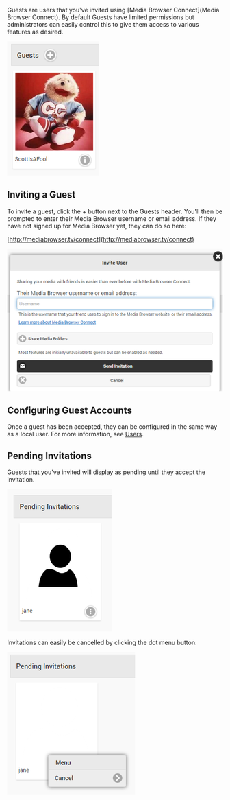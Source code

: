 Guests are users that you've invited using [Media Browser Connect](Media Browser Connect). By default Guests have limited permissions but administrators can easily control this to give them access to various features as desired.

![](images/server/users2.png)

## Inviting a Guest

To invite a guest, click the + button next to the Guests header. You'll then be prompted to enter their Media Browser username or email address. If they have not signed up for Media Browser yet, they can do so here:

[http://mediabrowser.tv/connect](http://mediabrowser.tv/connect)

![](images/server/users25.png)

## Configuring Guest Accounts

Once a guest has been accepted, they can be configured in the same way as a local user. For more information, see [Users](Users).

## Pending Invitations

Guests that you've invited will display as pending until they accept the invitation. 

![](images/server/users3.png)

Invitations can easily be cancelled by clicking the dot menu button:

![](images/server/users4.png)
